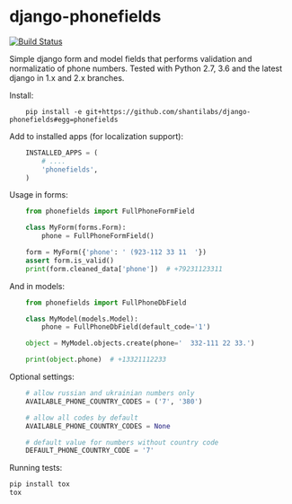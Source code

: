 django-phonefields
==================


[![Build Status](https://travis-ci.org/shantilabs/django-phonefields.svg?branch=master)](https://travis-ci.org/shantilabs/django-phonefields)


Simple django form and model fields that performs validation and normalizatio of phone numbers. Tested with Python 2.7, 3.6 and the latest django in 1.x and 2.x branches.


Install:
```
    pip install -e git+https://github.com/shantilabs/django-phonefields#egg=phonefields
```

Add to installed apps (for localization support):
```python
    INSTALLED_APPS = (
        # ....
        'phonefields',
    )
```

Usage in forms:
```python
    from phonefields import FullPhoneFormField

    class MyForm(forms.Form):
        phone = FullPhoneFormField()

    form = MyForm({'phone': ' (923-112 33 11  '})
    assert form.is_valid()
    print(form.cleaned_data['phone'])  # +79231123311
```


And in models:
```python
    from phonefields import FullPhoneDbField

    class MyModel(models.Model):
        phone = FullPhoneDbField(default_code='1')

    object = MyModel.objects.create(phone='  332-111 22 33.')

    print(object.phone)  # +13321112233
```

Optional settings:
```python
    # allow russian and ukrainian numbers only
    AVAILABLE_PHONE_COUNTRY_CODES = ('7', '380')

    # allow all codes by default
    AVAILABLE_PHONE_COUNTRY_CODES = None

    # default value for numbers without country code
    DEFAULT_PHONE_COUNTRY_CODE = '7'
```

Running tests:
```bash
pip install tox
tox
```
